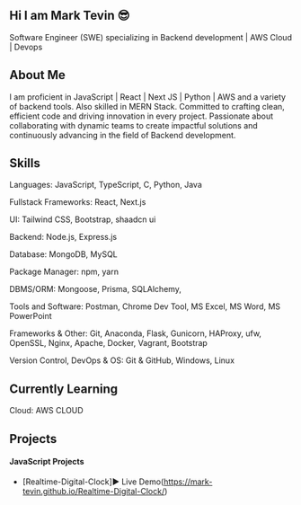 ## Hi I am Mark Tevin 😎

Software Engineer (SWE) specializing in Backend development | AWS Cloud | Devops

## About Me
I am proficient in JavaScript | React | Next JS | Python | AWS and a variety of backend tools. Also skilled in MERN Stack. Committed to crafting clean, efficient code and driving innovation in every project. Passionate about collaborating with dynamic teams to create impactful solutions and continuously advancing in the field of Backend development.

## Skills
Languages: JavaScript, TypeScript, C, Python, Java

Fullstack Frameworks: React, Next.js

UI: Tailwind CSS, Bootstrap, shaadcn ui

Backend: Node.js, Express.js

Database: MongoDB, MySQL

Package Manager: npm, yarn

DBMS/ORM: Mongoose, Prisma, SQLAlchemy, 

Tools and Software: Postman, Chrome Dev Tool, MS Excel, MS Word, MS PowerPoint

Frameworks & Other: Git, Anaconda, Flask, Gunicorn, HAProxy, ufw, OpenSSL, Nginx, Apache, Docker, Vagrant, Bootstrap

Version Control, DevOps & OS: Git & GitHub, Windows, Linux

## Currently Learning
Cloud: AWS CLOUD

## Projects
#### JavaScript Projects
* [Realtime-Digital-Clock]▶️ Live Demo(https://mark-tevin.github.io/Realtime-Digital-Clock/)

